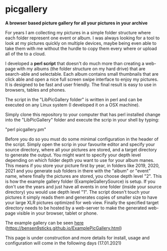 # picgallery
<b>A browser based picture gallery for all your pictures in your archive</b>

For years I am collecting my pictures in a simple folder structure where each folder represent one event or album. I was always looking for a tool to look at my pictures quickly on multiple devices, maybe being even able to take them with me without the hurdle to copy them every where or upload all of the to a cloud.

I developed a <b>perl script</b> that doesn't do much more than creating a web-page with my albums (the folder structure on my hard drive) that are search-able and selectable. Each album contains small thumbnails that are click able and open a nice full screen swipe interface to enjoy my pictures. It is designed to be fast and user friendly. The final result is easy to use in browsers, tables and phones.

The script in the "LibPicGallery folder" is written in perl and can be executed on any Linux system (I developed it on a OSX machine).

Simply clone this repository to your computer that has perl installed change into the "LibPicGallery" folder and execute the scrip in your shell by typing:

"perl picgallery.pm"

Before you do so you must do some minimal configuration in the header of the script. Simply open the scrip in your favourite editor and specify your source directory, where all your pictures are stored, and a target directory to generate the output.
You might want to specify your depth level depending on which folder depth you want to use for your album manes. This means if you store your picture first by year, in folders like 2019, 2020, 2021 and you generate sub folders in there with the "album" or "event" name, where finally the pictures are stored, you choose depth level "2". This is how the example gallery folder (ExampleGallerySource) is setup. If you don't use the years and just have all events in one folder (inside your source directory) you would use depth level "1".
The script doesn't touch your pictures it simply reads them and generates copies of smaller size to have your large XLR pictures optimized for web view.
Finally the specified target directory needs to be hosted by a web-server to make the generated web-page visible in your browser, tablet or phone.

The example gallery can be seen <a href="https://bensen9sticks.github.io/ExamplePicGallery.html" target="_blank">here</a> (https://bensen9sticks.github.io/ExamplePicGallery.html)

This page is under construction and more details for install, usage and configuration will come in the following days (17.01.2021)
